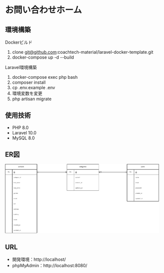 # お問い合わせホーム
## 環境構築
Dockerビルド

1. clone git@github.com:coachtech-material/laravel-docker-template.git
2. docker-compose up -d --build

Laravel環境構築

1. docker-compose exec php bash
2. composer install
3. cp .env.example .env
4. 環境変数を変更
5. php artisan migrate

## 使用技術
- PHP 8.0
- Laravel 10.0
- MySQL 8.0

## ER図
![Screenshot of a comment on a GitHub issue showing an image, added in the Markdown, of an Octocat smiling and raising a tentacle.](/test1.drawio.png)

## URL
- 開発環境：http://localhost/
- phpMyAdmin：http://localhost:8080/
